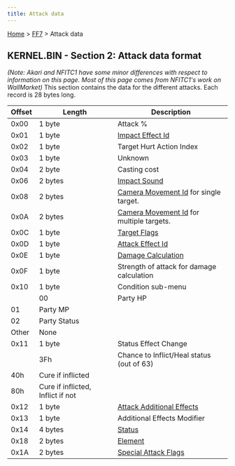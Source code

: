```yaml
---
title: Attack data
---
```


[Home](Main%20Page.md) > [FF7](FF7.md) > Attack data

## KERNEL.BIN - Section 2: Attack data format

*(Note: Akari and NFITC1 have some minor differences with respect to
information on this page. Most of this page comes from NFITC1's work on
WallMarket)* This section contains the data for the different attacks.
Each record is 28 bytes long.

| Offset | Length                            | Description                                  |
|--------|-----------------------------------|----------------------------------------------|
| 0x00   | 1 byte                            | Attack %                                     |
| 0x01   | 1 byte                            | [Impact Effect Id][]                         |
| 0x02   | 1 byte                            | Target Hurt Action Index                     |
| 0x03   | 1 byte                            | Unknown                                      |
| 0x04   | 2 byte                            | Casting cost                                 |
| 0x06   | 2 bytes                           | [Impact Sound][]                             |
| 0x08   | 2 bytes                           | [Camera Movement Id][] for single target.    |
| 0x0A   | 2 bytes                           | [Camera Movement Id][] for multiple targets. |
| 0x0C   | 1 byte                            | [Target Flags][]                             |
| 0x0D   | 1 byte                            | [Attack Effect Id][]                         |
| 0x0E   | 1 byte                            | [Damage Calculation][]                       |
| 0x0F   | 1 byte                            | Strength of attack for damage calculation    |
| 0x10   | 1 byte                            | Condition sub-menu                           |
|        | 00                                | Party HP                                     |
| 01     | Party MP                          |                                              |
| 02     | Party Status                      |                                              |
| Other  | None                              |                                              |
| 0x11   | 1 byte                            | Status Effect Change                         |
|        | 3Fh                               | Chance to Inflict/Heal status (out of 63)    |
| 40h    | Cure if inflicted                 |                                              |
| 80h    | Cure if inflicted, Inflict if not |                                              |
| 0x12   | 1 byte                            | [Attack Additional Effects][]                |
| 0x13   | 1 byte                            | Additional Effects Modifier                  |
| 0x14   | 4 bytes                           | [Status][]                                   |
| 0x18   | 2 bytes                           | [Element][]                                  |
| 0x1A   | 2 bytes                           | [Special Attack Flags][]                     |

  [Impact Effect Id]: Battle/Impact%20Effect%20Id%20List.md "wikilink"
  [Impact Sound]: Battle/Sound%20Effect%20Id%20List.md "wikilink"
  [Camera Movement Id]: Battle/Camera%20Movement%20Id%20List?redlink=1.md
    "wikilink"
  [Target Flags]: Battle/Targeting%20Data.md "wikilink"
  [Attack Effect Id]: Battle/Attack%20Effect%20Id%20List.md "wikilink"
  [Damage Calculation]: Battle/Damage%20Calculation.md "wikilink"
  [Attack Additional Effects]: Battle/Attack%20Special%20Effects.md
    "wikilink"
  [Status]: Battle/Status%20Effects.md "wikilink"
  [Element]: Battle/Elemental%20Data.md "wikilink"
  [Special Attack Flags]: Battle/Special%20Attack%20Flags.md "wikilink"
